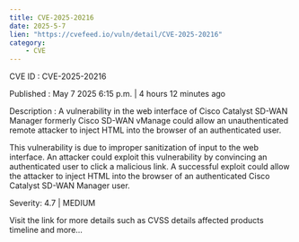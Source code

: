 ```yaml
---
title: CVE-2025-20216
date: 2025-5-7
lien: "https://cvefeed.io/vuln/detail/CVE-2025-20216"
category:
    - CVE
---
```


CVE ID : CVE-2025-20216

Published :  May 7
2025
6:15 p.m. | 4 hours
12 minutes ago

Description : A vulnerability in the web interface of Cisco Catalyst SD-WAN Manager
formerly Cisco SD-WAN vManage
could allow an unauthenticated
remote attacker to inject HTML into the browser of an authenticated user.

This vulnerability is due to improper sanitization of input to the web interface. An attacker could exploit this vulnerability by convincing an authenticated user to click a malicious link. A successful exploit could allow the attacker to inject HTML into the browser of an authenticated Cisco Catalyst SD-WAN Manager user.

Severity: 4.7 | MEDIUM

Visit the link for more details
such as CVSS details
affected products
timeline
and more...
